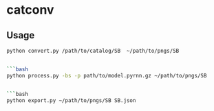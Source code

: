 # catconv

## Usage

```bash
python convert.py /path/to/catalog/SB  ~/path/to/pngs/SB


```bash
python process.py -bs -p path/to/model.pyrnn.gz ~/path/to/pngs/SB 


```bash
python export.py ~/path/to/pngs/SB SB.json
